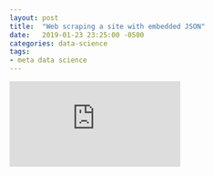 ```yaml
---
layout: post
title:  "Web scraping a site with embedded JSON"
date:   2019-01-23 23:25:00 -0500
categories: data-science
tags:
- meta data science
---
```


![code snippet](https://github.com/sethschori/scraping/blob/master/cleantech100.py#L41-L87)